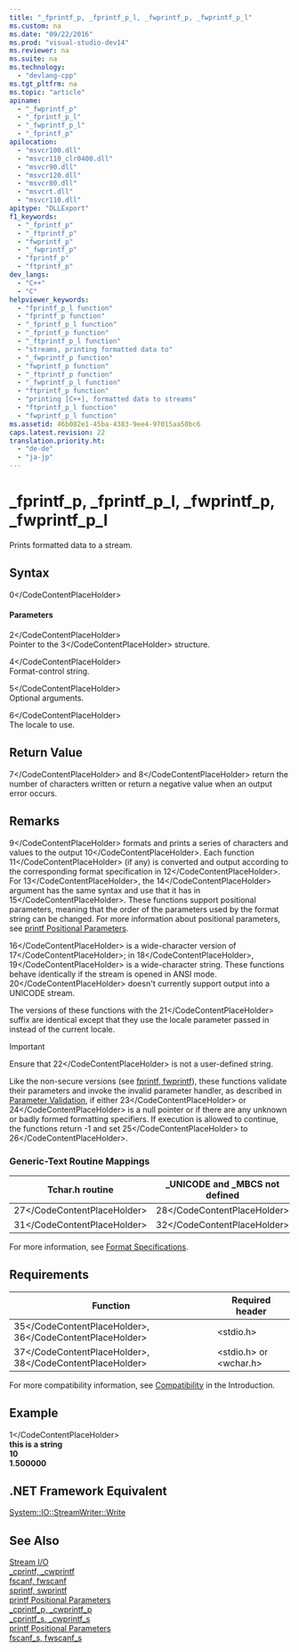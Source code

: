 ```yaml
---
title: "_fprintf_p, _fprintf_p_l, _fwprintf_p, _fwprintf_p_l"
ms.custom: na
ms.date: "09/22/2016"
ms.prod: "visual-studio-dev14"
ms.reviewer: na
ms.suite: na
ms.technology: 
  - "devlang-cpp"
ms.tgt_pltfrm: na
ms.topic: "article"
apiname: 
  - "_fwprintf_p"
  - "_fprintf_p_l"
  - "_fwprintf_p_l"
  - "_fprintf_p"
apilocation: 
  - "msvcr100.dll"
  - "msvcr110_clr0400.dll"
  - "msvcr90.dll"
  - "msvcr120.dll"
  - "msvcr80.dll"
  - "msvcrt.dll"
  - "msvcr110.dll"
apitype: "DLLExport"
f1_keywords: 
  - "_fprintf_p"
  - "_ftprintf_p"
  - "fwprintf_p"
  - "_fwprintf_p"
  - "fprintf_p"
  - "ftprintf_p"
dev_langs: 
  - "C++"
  - "C"
helpviewer_keywords: 
  - "fprintf_p_l function"
  - "fprintf_p function"
  - "_fprintf_p_l function"
  - "_fprintf_p function"
  - "_ftprintf_p_l function"
  - "streams, printing formatted data to"
  - "_fwprintf_p function"
  - "fwprintf_p function"
  - "_ftprintf_p function"
  - "_fwprintf_p_l function"
  - "ftprintf_p function"
  - "printing [C++], formatted data to streams"
  - "ftprintf_p_l function"
  - "fwprintf_p_l function"
ms.assetid: 46b082e1-45ba-4383-9ee4-97015aa50bc6
caps.latest.revision: 22
translation.priority.ht: 
  - "de-de"
  - "ja-jp"
---
```

# _fprintf_p, _fprintf_p_l, _fwprintf_p, _fwprintf_p_l
Prints formatted data to a stream.  
  
## Syntax  
  
<CodeContentPlaceHolder>0\</CodeContentPlaceHolder>  
#### Parameters  
 <CodeContentPlaceHolder>2\</CodeContentPlaceHolder>  
 Pointer to the <CodeContentPlaceHolder>3\</CodeContentPlaceHolder> structure.  
  
 <CodeContentPlaceHolder>4\</CodeContentPlaceHolder>  
 Format-control string.  
  
 <CodeContentPlaceHolder>5\</CodeContentPlaceHolder>  
 Optional arguments.  
  
 <CodeContentPlaceHolder>6\</CodeContentPlaceHolder>  
 The locale to use.  
  
## Return Value  
 <CodeContentPlaceHolder>7\</CodeContentPlaceHolder> and <CodeContentPlaceHolder>8\</CodeContentPlaceHolder> return the number of characters written or return a negative value when an output error occurs.  
  
## Remarks  
 <CodeContentPlaceHolder>9\</CodeContentPlaceHolder> formats and prints a series of characters and values to the output <CodeContentPlaceHolder>10\</CodeContentPlaceHolder>. Each function <CodeContentPlaceHolder>11\</CodeContentPlaceHolder> (if any) is converted and output according to the corresponding format specification in <CodeContentPlaceHolder>12\</CodeContentPlaceHolder>. For <CodeContentPlaceHolder>13\</CodeContentPlaceHolder>, the <CodeContentPlaceHolder>14\</CodeContentPlaceHolder> argument has the same syntax and use that it has in <CodeContentPlaceHolder>15\</CodeContentPlaceHolder>. These functions support positional parameters, meaning that the order of the parameters used by the format string can be changed. For more information about positional parameters, see [printf Positional Parameters](../vs140/printf_p-positional-parameters.md).  
  
 <CodeContentPlaceHolder>16\</CodeContentPlaceHolder> is a wide-character version of <CodeContentPlaceHolder>17\</CodeContentPlaceHolder>; in <CodeContentPlaceHolder>18\</CodeContentPlaceHolder>, <CodeContentPlaceHolder>19\</CodeContentPlaceHolder> is a wide-character string. These functions behave identically if the stream is opened in ANSI mode. <CodeContentPlaceHolder>20\</CodeContentPlaceHolder> doesn't currently support output into a UNICODE stream.  
  
 The versions of these functions with the <CodeContentPlaceHolder>21\</CodeContentPlaceHolder> suffix are identical except that they use the locale parameter passed in instead of the current locale.  
  
> [!IMPORTANT]
>  Ensure that <CodeContentPlaceHolder>22\</CodeContentPlaceHolder> is not a user-defined string.  
  
 Like the non-secure versions (see [fprintf, fwprintf](../vs140/fprintf--_fprintf_l--fwprintf--_fwprintf_l.md)), these functions validate their parameters and invoke the invalid parameter handler, as described in [Parameter Validation](../vs140/parameter-validation.md), if either <CodeContentPlaceHolder>23\</CodeContentPlaceHolder> or <CodeContentPlaceHolder>24\</CodeContentPlaceHolder> is a null pointer or if there are any unknown or badly formed formatting specifiers. If execution is allowed to continue, the functions return -1 and set <CodeContentPlaceHolder>25\</CodeContentPlaceHolder> to <CodeContentPlaceHolder>26\</CodeContentPlaceHolder>.  
  
### Generic-Text Routine Mappings  
  
|Tchar.h routine|_UNICODE and _MBCS not defined|_MBCS defined|_UNICODE defined|  
|---------------------|--------------------------------------|--------------------|-----------------------|  
|<CodeContentPlaceHolder>27\</CodeContentPlaceHolder>|<CodeContentPlaceHolder>28\</CodeContentPlaceHolder>|<CodeContentPlaceHolder>29\</CodeContentPlaceHolder>|<CodeContentPlaceHolder>30\</CodeContentPlaceHolder>|  
|<CodeContentPlaceHolder>31\</CodeContentPlaceHolder>|<CodeContentPlaceHolder>32\</CodeContentPlaceHolder>|<CodeContentPlaceHolder>33\</CodeContentPlaceHolder>|<CodeContentPlaceHolder>34\</CodeContentPlaceHolder>|  
  
 For more information, see [Format Specifications](../vs140/format-specification-syntax--printf-and-wprintf-functions.md).  
  
## Requirements  
  
|Function|Required header|  
|--------------|---------------------|  
|<CodeContentPlaceHolder>35\</CodeContentPlaceHolder>, <CodeContentPlaceHolder>36\</CodeContentPlaceHolder>|\<stdio.h>|  
|<CodeContentPlaceHolder>37\</CodeContentPlaceHolder>, <CodeContentPlaceHolder>38\</CodeContentPlaceHolder>|\<stdio.h> or \<wchar.h>|  
  
 For more compatibility information, see [Compatibility](../vs140/compatibility.md) in the Introduction.  
  
## Example  
  
<CodeContentPlaceHolder>1\</CodeContentPlaceHolder>  
 **this is a string**  
**10**  
**1.500000**   
## .NET Framework Equivalent  
 [System::IO::StreamWriter::Write](https://msdn.microsoft.com/en-us/library/system.io.streamwriter.write.aspx)  
  
## See Also  
 [Stream I/O](../vs140/stream-i-o.md)   
 [_cprintf, _cwprintf](../vs140/_cprintf--_cprintf_l--_cwprintf--_cwprintf_l.md)   
 [fscanf, fwscanf](../vs140/fscanf--_fscanf_l--fwscanf--_fwscanf_l.md)   
 [sprintf, swprintf](../vs140/sprintf--_sprintf_l--swprintf--_swprintf_l--__swprintf_l.md)   
 [printf Positional Parameters](../vs140/printf_p-positional-parameters.md)   
 [_cprintf_p, _cwprintf_p](../vs140/_cprintf_p--_cprintf_p_l--_cwprintf_p--_cwprintf_p_l.md)   
 [_cprintf_s, _cwprintf_s](../vs140/_cprintf_s--_cprintf_s_l--_cwprintf_s--_cwprintf_s_l.md)   
 [printf Positional Parameters](../vs140/printf_p-positional-parameters.md)   
 [fscanf_s, fwscanf_s](../vs140/fscanf_s--_fscanf_s_l--fwscanf_s--_fwscanf_s_l.md)